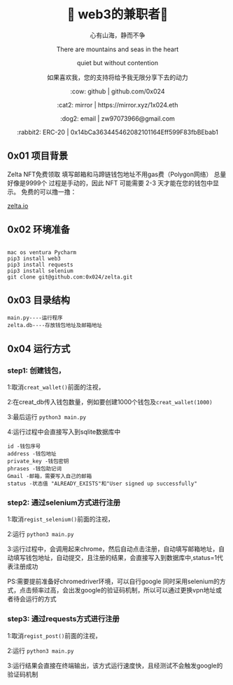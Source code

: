 
<h1 align="center">&#x1f912; web3的兼职者&#x1f973;</h1>


<p align="center">心有山海，静而不争</p>



<p align="center">There are mountains and seas in the heart 

<p align="center">quiet but without contention 


<p align="center">如果喜欢我，您的支持将给予我无限分享下去的动力


<p align="center">:cow: github | github.com/0x024</p>


<p align="center">:cat2: mirror | https://mirror.xyz/1x024.eth</p>

<p align="center">:dog2: email | zw97073966@gmail.com</p>



<p align="center">:rabbit2: ERC-20 | 0x14bCa363445462082101164Eff599F83fbBEbab1</p></p>




## 0x01 项目背景
Zelta NFT免费领取 填写邮箱和马蹄链钱包地址不用gas费（Polygon网络） 总量好像是9999个 过程是手动的，因此 NFT 可能需要 2-3 天才能在您的钱包中显示。 免费的可以撸一撸：

[zelta.io](url)
## 0x02 环境准备

```

mac os ventura Pycharm 
pip3 install web3
pip3 install requests
pip3 install selenium
git clone git@github.com:0x024/zelta.git
```
## 0x03 目录结构

```
main.py----运行程序
zelta.db----存放钱包地址及邮箱地址
```
## 0x04 运行方式

### step1: 创建钱包，

1:取消`creat_wallet()`前面的注视，

2:在creat_db传入钱包数量，例如要创建1000个钱包及`creat_wallet(1000)`

3:最后运行 `python3 main.py`

4:运行过程中会直接写入到sqlite数据库中

```
id -钱包序号
address -钱包地址
private_key -钱包密钥
phrases -钱包助记词
Gmail -邮箱，需要写入自己的邮箱
status -状态值 "ALREADY_EXISTS"和"User signed up successfully"
```

### step2: 通过selenium方式进行注册

1:取消`regist_selenium()`前面的注视，

2:运行 `python3 main.py`  
 
3:运行过程中，会调用起来chrome，然后自动点击注册，自动填写邮箱地址，自动填写钱包地址，自动提交，且注册的结果，会直接写入到数据库中,status=1代表注册成功

PS:需要提前准备好chromedriver环境，可以自行google
同时采用selenium的方式，点击频率过高，会出发google的验证码机制，所以可以通过更换vpn地址或者待会运行的方式

### step3: 通过requests方式进行注册

1:取消`regist_post()`前面的注视，

2:运行 `python3 main.py`  

3:运行结果会直接在终端输出，该方式运行速度快，且经测试不会触发google的验证码机制






































